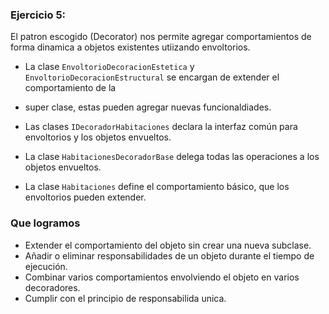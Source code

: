 
### Ejercicio 5:
El patron escogido (Decorator) nos permite agregar comportamientos de forma dinamica
a objetos existentes utiizando envoltorios.

- La clase `EnvoltorioDecoracionEstetica` y `EnvoltorioDecoracionEstructural` se encargan de extender el comportamiento de la 
- super clase, estas pueden agregar nuevas funcionaldiades.

- Las clases `IDecoradorHabitaciones` declara la interfaz común para envoltorios y los objetos envueltos.

- La clase `HabitacionesDecoradorBase`  delega todas las operaciones a los objetos envueltos.

- La clase `Habitaciones` define el comportamiento básico, que los envoltorios pueden extender.


### Que logramos
- Extender el comportamiento del objeto sin crear una nueva subclase.
- Añadir o eliminar responsabilidades de un objeto durante el tiempo de ejecución.
- Combinar varios comportamientos envolviendo el objeto en varios decoradores.
- Cumplir con el principio de responsabilida unica.